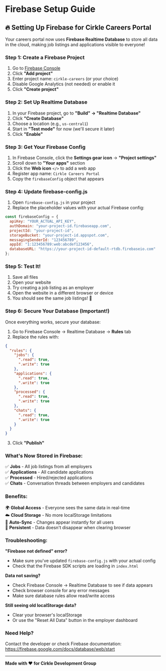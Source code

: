 # Firebase Setup Guide

## 🔥 Setting Up Firebase for Cirkle Careers Portal

Your careers portal now uses **Firebase Realtime Database** to store all data in the cloud, making job listings and applications visible to everyone!

### Step 1: Create a Firebase Project

1. Go to [Firebase Console](https://console.firebase.google.com/)
2. Click **"Add project"**
3. Enter project name: `cirkle-careers` (or your choice)
4. Disable Google Analytics (not needed) or enable it
5. Click **"Create project"**

### Step 2: Set Up Realtime Database

1. In your Firebase project, go to **"Build" → "Realtime Database"**
2. Click **"Create Database"**
3. Choose a location (e.g., `us-central1`)
4. Start in **"Test mode"** for now (we'll secure it later)
5. Click **"Enable"**

### Step 3: Get Your Firebase Config

1. In Firebase Console, click the **Settings gear icon** → **"Project settings"**
2. Scroll down to **"Your apps"** section
3. Click the **Web icon** `</>` to add a web app
4. Register app name: `Cirkle Careers Portal`
5. Copy the `firebaseConfig` object that appears

### Step 4: Update firebase-config.js

1. Open `firebase-config.js` in your project
2. Replace the placeholder values with your actual Firebase config:

```javascript
const firebaseConfig = {
  apiKey: "YOUR_ACTUAL_API_KEY",
  authDomain: "your-project-id.firebaseapp.com",
  projectId: "your-project-id",
  storageBucket: "your-project-id.appspot.com",
  messagingSenderId: "123456789",
  appId: "1:123456789:web:abcdef123456",
  databaseURL: "https://your-project-id-default-rtdb.firebaseio.com"
};
```

### Step 5: Test It!

1. Save all files
2. Open your website
3. Try creating a job listing as an employer
4. Open the website in a different browser or device
5. You should see the same job listings! 🎉

### Step 6: Secure Your Database (Important!)

Once everything works, secure your database:

1. Go to Firebase Console → Realtime Database → **Rules** tab
2. Replace the rules with:

```json
{
  "rules": {
    "jobs": {
      ".read": true,
      ".write": true
    },
    "applications": {
      ".read": true,
      ".write": true
    },
    "processed": {
      ".read": true,
      ".write": true
    },
    "chats": {
      ".read": true,
      ".write": true
    }
  }
}
```

3. Click **"Publish"**

### What's Now Stored in Firebase:

✅ **Jobs** - All job listings from all employers  
✅ **Applications** - All candidate applications  
✅ **Processed** - Hired/rejected applications  
✅ **Chats** - Conversation threads between employers and candidates  

### Benefits:

🌍 **Global Access** - Everyone sees the same data in real-time  
☁️ **Cloud Storage** - No more localStorage limitations  
🔄 **Auto-Sync** - Changes appear instantly for all users  
💾 **Persistent** - Data doesn't disappear when clearing browser  

### Troubleshooting:

**"Firebase not defined" error?**
- Make sure you've updated `firebase-config.js` with your actual config
- Check that the Firebase SDK scripts are loading in `index.html`

**Data not saving?**
- Check Firebase Console → Realtime Database to see if data appears
- Check browser console for any error messages
- Make sure database rules allow read/write access

**Still seeing old localStorage data?**
- Clear your browser's localStorage
- Or use the "Reset All Data" button in the employer dashboard

### Need Help?

Contact the developer or check Firebase documentation:
https://firebase.google.com/docs/database/web/start

---

**Made with ❤️ for Cirkle Development Group**
